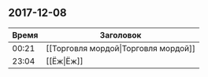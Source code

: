 ## 2017-12-08
| Время | Заголовок |
| --- | --- |
| 00:21 | [[Торговля мордой\|Торговля мордой]] |
| 23:04 | [[Ёж\|Ёж]] |
